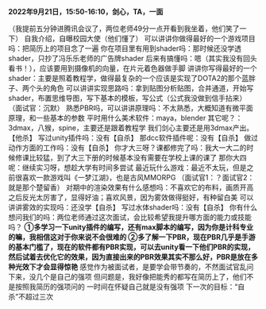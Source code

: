 **2022年9月21日，15:50-16:10，剑心，TA，一面**

（我提前五分钟进腾讯会议了，两位老师49分一点开看到我坐着，他们笑了一下）
自我介绍，自曝校园大使（他们懂了）
可以讲讲你做得最好的一个游戏项目吗：把简历上的项目念了一遍
你在项目里有用到shader吗：那时候还没学透shader，只抄了冯乐乐老师的广告牌shader
后来有搞懂吗：嗯（其实我没有回头看书！），应该要用到摄像机的向量，在片元着色器做手脚
讲讲你写得最好的一个shader：主要是照着教程学，做得最复杂的一个应该是实现了DOTA2的那个蓝胖子、两个头的角色
可以讲讲实现思路吗：拿到贴图分析贴图，合并通道，开始写shader，布置思维导图，写下基本的模板，写公式（公式我没做到信手拈来）
（面试官：沉默）
熟悉PBR吗，可以讲讲原理吗：不太熟悉，大概知道有微平面原理，和一些基本的参数
平时用什么美术软件：maya，blender
其它呢？：3dmax，八猴，spine，主要还是跟着教程学
我们剑心主要还是用3dmax产出。【他杀】
写过unity插件吗：没有【自杀】
那dcc软件插件呢：没有【自杀】
做过动作方面的工作吗：没有【自杀】
你才大三呀？课都修完了吗：我大一大二的时候修课比较猛，到了大三下册的时候基本没有需要在学校上课的课了
那你大四呢：继续实习呀，想趁大学有时间多尝试
最近玩什么游戏：最近不太玩，但是之前很喜欢一款游戏叫《一梦江湖》，也是古风MMORPG
（面试官1：？面试官2：就是那个楚留香）
对期中的渲染效果有什么感想吗：不喜欢它的布料，画质开高之后反光太厉害了，显得好油；喜欢风景，因为雾效做得挺好，有种留白美
可以讲讲雾效的实现吗：还没学【自杀】
写过水体shader吗：没有【自杀】
你有什么想问我们的吗：两位老师通过这次面试，会比较希望我提升哪方面的能力或技能吗？
**①多学习一下unity插件的编写，还有max脚本的编写，因为你是计科专业的嘛，我相信这对于你来说不会很难的
②多了解一下PBR，现在PBR几乎是手游的基本门槛了，现在的软件都有PBR实现，可以去unity看一下他们PBR的实现，然后试着去优化它的效果，因为直接出来的PBR效果其实不那么好，PBR是放在多种光效下才会显得惊艳**
感觉作为被面试者，是要学会带节奏的，不然面试官乱问下来，没几个是自己的强项
但问题是，我好像把能秀的都写在简历上了，他们不是按照我简历的强项问的
一时间在怀疑自己就是没有强项
下一次的目标：“自杀”不超过三次